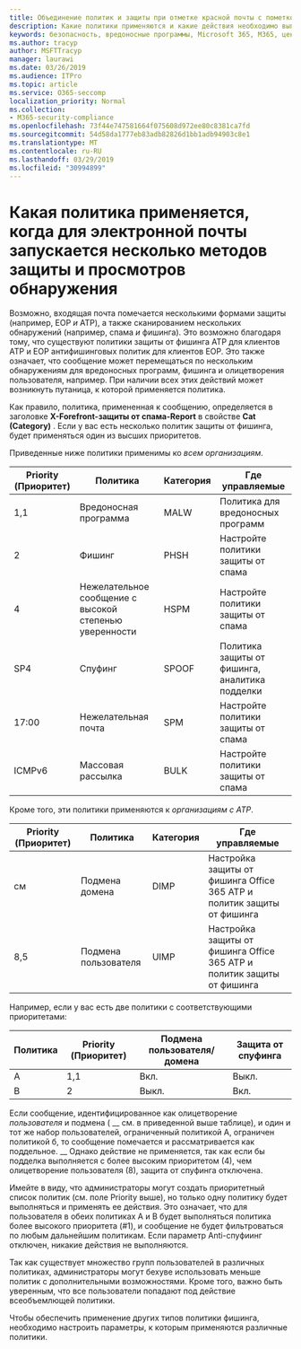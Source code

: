 ```yaml
---
title: Объединение политик и защиты при отметке красной почты с пометкой
description: Какие политики применяются и какие действия необходимо выполнить, когда электронная почта помечается как вредоносная, Нежелательная почта, высокая вероятность нежелательной почты, фишинга и массовое EOP и/или ATP.
keywords: безопасность, вредоносные программы, Microsoft 365, M365, центр обеспечения безопасности, ATP, пакет ATP для защитника Windows, Office 365 ATP, Azure ATP
ms.author: tracyp
author: MSFTTracyp
manager: laurawi
ms.date: 03/26/2019
ms.audience: ITPro
ms.topic: article
ms.service: O365-seccomp
localization_priority: Normal
ms.collection:
- M365-security-compliance
ms.openlocfilehash: 73f44e747581664f075608d972ee80c8381ca7fd
ms.sourcegitcommit: 54d58da1777eb83adb82826d1bb1adb94903c8e1
ms.translationtype: MT
ms.contentlocale: ru-RU
ms.lasthandoff: 03/29/2019
ms.locfileid: "30994899"
---
```

# <a name="what-policy-applies-when-multiple-protection-methods-and-detection-scans-run-on-your-email"></a>Какая политика применяется, когда для электронной почты запускается несколько методов защиты и просмотров обнаружения

Возможно, входящая почта помечается несколькими формами защиты (например, EOP *и* ATP), а также сканированием нескольких обнаружений (например, спама *и* фишинга). Это возможно благодаря тому, что существуют политики защиты от фишинга ATP для клиентов ATP и EOP антифишинговых политик для клиентов EOP. Это также означает, что сообщение может перемещаться по нескольким обнаружениям для вредоносных программ, фишинга и олицетворения пользователя, например. При наличии всех этих действий может возникнуть путаница, к которой применяется политика.

Как правило, политика, примененная к сообщению, определяется в заголовке **X-Forefront-защиты от спама-Report** в свойстве **Cat (Category)** . Если у вас есть несколько политик защиты от фишинга, будет применяться один из высших приоритетов.

Приведенные ниже политики применимы ко _всем организациям_.

|Priority (Приоритет) |Политика  |Категория  |Где управляемые |
|---------|---------|---------|---------|
|1,1     | Вредоносная программа      | MALW      | Политика для вредоносных программ   |
|2     | Фишинг     | PHSH     | Настройте политики защиты от спама     |
|4     | Нежелательное сообщение с высокой степенью уверенности      | HSPM        | Настройте политики защиты от спама        |
|SP4     | Спуфинг        | SPOOF        | Политика защиты от фишинга, аналитика подделки        |
|17:00     | Нежелательная почта         | SPM         | Настройте политики защиты от спама         |
|ICMPv6     | Массовая рассылка         | BULK        | Настройте политики защиты от спама         |

Кроме того, эти политики применяются к _организациям с ATP_.

|Priority (Приоритет) |Политика  |Категория  |Где управляемые |
|---------|---------|---------|---------|
|см     | Подмена домена         | DIMP         | Настройка защиты от фишинга Office 365 ATP и политик защиты от фишинга        |
|8,5     | Подмена пользователя        | UIMP         | Настройка защиты от фишинга Office 365 ATP и политик защиты от фишинга         |

Например, если у вас есть две политики с соответствующими приоритетами:

|Политика  |Priority (Приоритет)  |Подмена пользователя/домена  |Защита от спуфинга  |
|---------|---------|---------|---------|
|A     | 1,1        | Вкл.        |Выкл.         |
|B     | 2        | Выкл.        | Вкл.        |

Если сообщение, идентифицированное как олицетворение _пользователя_ и подмена ( __ см. в приведенной выше таблице), и один и тот же набор пользователей, ограниченный политикой A, ограничен политикой б, то сообщение помечается и рассматривается как поддельное. __ Однако действие не применяется, так как если бы подделка выполняется с более высоким приоритетом (4), чем олицетворение пользователя (8), защита от спуфинга отключена.

Имейте в виду, что администраторы могут создать приоритетный список политик (см. поле Priority выше), но только одну политику будет выполняться и применять ее действия. Это означает, что для пользователя в обеих политиках A и B будет выполняться политика более высокого приоритета (#1), и сообщение не будет фильтроваться по любым дальнейшим политикам. Если параметр Anti-спуфиинг отключен, никакие действия не выполняются.

Так как существует множество групп пользователей в различных политиках, администраторы могут бехуве использовать меньше политик с дополнительными возможностями. Кроме того, важно быть уверенным, что все пользователи попадают под действие всеобъемлющей политики.

Чтобы обеспечить применение других типов политики фишинга, необходимо настроить параметры, к которым применяются различные политики.



